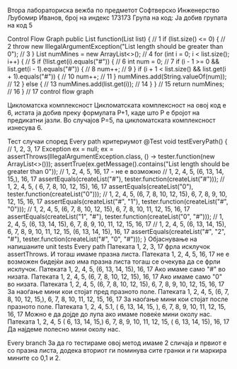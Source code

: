 Втора лабораториска вежба по предметот Софтверско Инженерство
Љубомир Иванов, број на индекс 173173
Група на код:
Ја добив групата на код 5

Control Flow Graph
public List<String> function(List<String> list) { // 1
        if (list.size() <= 0) { // 2
            throw new IllegalArgumentException("List length should be greater than 0");  // 3
        }
        List<String> numMines = new ArrayList<>(); // 4
        for (int i = 0; i < list.size(); i++) { // 5
            if (!list.get(i).equals("#")) { // 6
                int num = 0; // 7
                if (i - 1 >= 0 && list.get(i - 1).equals("#")) { // 8
                    num++; // 9
                }
                if (i + 1 < list.size() && list.get(i + 1).equals("#")) { // 10
                    num++; // 11
                }
                numMines.add(String.valueOf(num)); // 12
            } else { // 13
                numMines.add(list.get(i)); // 14
            }
        } // 15
        return numMines; // 16
    } // 17
control flow graph

Цикломатска комплексност
Цикломатската комплексност на овој код е 6, истата ја добив преку формулата P+1, каде што P е бројот на предикатни јазли. Во случајoв P=5, па цикломатската комплексност изнесува 6.

Тест случаи според Every path критериумот
@Test
    void testEveryPath() {
        // 1, 2, 3, 17
        Exception ex = null;
        ex = assertThrows(IllegalArgumentException.class, () -> tester.function(new ArrayList<>()));
        assertTrue(ex.getMessage().contains("List length should be greater than 0"));
        // 1, 2, 4, 5, 16, 17 - не е возможно
        // 1, 2, 4, 5, (6, 13, 14, 15,), 16, 17
        assertEquals(createList("#"), tester.function(createList("#")));
        // 1, 2, 4, 5, ( 6, 7, 8, 10, 12, 15), 16, 17
        assertEquals(createList("0"), tester.function(createList("0")));
        // 1, 2, 4, 5, (6, 7, 8, 10, 12, 15), 6, 7, 8, 9, 10, 12, 15, 16, 17
        assertEquals(createList("#", "1"), tester.function(createList("#", "0")));
        // 1, 2, 4, 5, (6, 7, 8, 10, 12, 15), 6, 7, 8, 10, 11, 12, 15, 16, 17
        assertEquals(createList("1", "#"), tester.function(createList("0", "#")));
        // 1, 2, 4, 5, (6, 13, 14, 15), 6, 7, 8, 9, 10, 11, 12, 15, 16, 17 
        // 1, 2, 4, 5, (6, 13, 14, 15), 6, 7, 8, 9, 10, 11, 12, 15, (6, 13, 14, 15), 16, 17
        assertEquals(createList("#", "2", "#"), tester.function(createList("#", "0", "#")));
    }
Објаснување на напишаните unit tests
Every path
Патеката 1, 2, 3, 17 фрла исклучок assertThrows. И тогаш имаме празна листа.
Патеката 1, 2, 4, 5, 16, 17 не е возможен бидејќи ако има празна листа тогаш се очекува да се фрли исклучок. Патеката 1, 2, 4, 5, (6, 13, 14, 15), 16, 17 Ако имаме само "#" во низата.
Патеката 1, 2, 4, 5, (6, 7, 8, 10, 12, 15), 16, 17 Ако имаме само "0" во низата.
Патеката 1, 2, 4, 5, (6, 7, 8, 10, 12, 15), 6, 7, 8, 9, 10, 12, 15, 16, 17 За наоѓање мини кои стојат пред празното поле.
Патеката 1, 2, 4, 5, (6, 7, 8, 10, 12, 15,), 6, 7, 8, 10, 11, 12, 15, 16, 17 За наоѓање мини кои стојат после празното поле.
Патеката 1, 2, 4, 5.1, ( 6, 13, 14, 15, ), 6, 7, 8, 9, 10, 11, 12, 15, 16, 17 Можно е да дојде до лупа ако имаме повеќе мини околу нас.
Патеката 1, 2, 4, 5 ( 6, 13, 14, 15,) 6, 7, 8, 9, 10, 11, 12, 15, ( 6, 13, 14, 15), 16, 17 Да најдеме полесно мини околу нас.

Every branch
За да го тестираме овој метод имаме 2 сличаја и првиот е со празна листа, додека вториот ги поминува сите гранки и ги маркира мините со 0,1 и 2.
